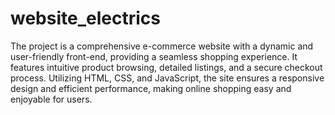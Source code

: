 # website_electrics

The project is a comprehensive e-commerce website with a dynamic and user-friendly front-end, providing a seamless shopping experience. It features intuitive product browsing, detailed listings, and a secure checkout process. Utilizing HTML, CSS, and JavaScript, the site ensures a responsive design and efficient performance, making online shopping easy and enjoyable for users.
